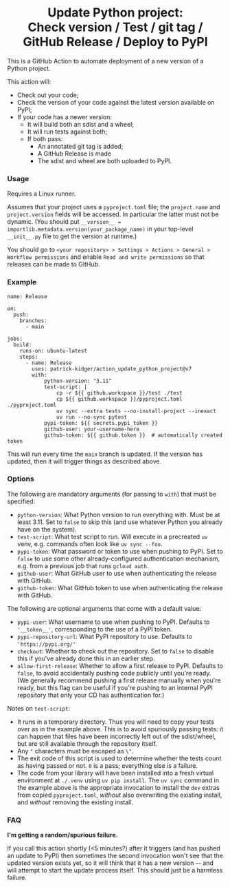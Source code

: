 <h1 align='center'>Update Python project:<br>Check version / Test / git tag / GitHub Release / Deploy to PyPI</h1>

This is a GitHub Action to automate deployment of a new version of a Python project.

This action will:
- Check out your code;
- Check the version of your code against the latest version available on PyPI;
- If your code has a newer version:
    - It will build both an sdist and a wheel;
    - It will run tests against both;
    - If both pass:
        - An annotated git tag is added;
        - A GitHub Release is made
        - The sdist and wheel are both uploaded to PyPI.

### Usage

Requires a Linux runner.

Assumes that your project uses a `pyproject.toml` file; the `project.name` and `project.version` fields will be accessed. In particular the latter must not be dynamic. (You should put `__version__ = importlib.metadata.version(your_package_name)` in your top-level `__init__.py` file to get the version at runtime.)

You should go to `<your repository> > Settings > Actions > General > Workflow permissions` and enable `Read and write permissions` so that releases can be made to GitHub.

### Example

```
name: Release

on:
  push:
    branches:
      - main

jobs:
  build:
    runs-on: ubuntu-latest
    steps:
      - name: Release
        uses: patrick-kidger/action_update_python_project@v7
        with:
            python-version: "3.11"
            test-script: |
                cp -r ${{ github.workspace }}/test ./test
                cp ${{ github.workspace }}/pyproject.toml ./pyproject.toml
                uv sync --extra tests --no-install-project --inexact
                uv run --no-sync pytest
            pypi-token: ${{ secrets.pypi_token }}
            github-user: your-username-here
            github-token: ${{ github.token }}  # automatically created token
```

This will run every time the `main` branch is updated. If the version has updated, then it will trigger things as described above.

### Options

The following are mandatory arguments (for passing to `with`) that must be specified:

- `python-version`: What Python version to run everything with. Must be at least 3.11. Set to `false` to skip this (and use whatever Python you already have on the system).
- `test-script`: What test script to run. Will execute in a precreated `uv` venv, e.g. commands often look like `uv sync --foo`.
- `pypi-token`: What password or token to use when pushing to PyPI. Set to `false` to use some other already-configured authentication mechanism, e.g. from a previous job that runs `gcloud auth`.
- `github-user`: What GitHub user to use when authenticating the release with GitHub.
- `github-token`: What GitHub token to use when authenticating the release with GitHub.

The following are optional arguments that come with a default value:

- `pypi-user`: What username to use when pushing to PyPI. Defaults to `'__token__'`, corresponding to the use of a PyPI token.
- `pypi-repository-url`: What PyPI repository to use. Defaults to `'https://pypi.org/'`
- `checkout`: Whether to check out the repository. Set to `false` to disable this if you've already done this in an earlier step.
- `allow-first-release`: Whether to allow a first release to PyPI. Defaults to `false`, to avoid accidentally pushing code publicly until you're ready. (We generally recommend pushing a first release manually when you're ready, but this flag can be useful if you're pushing to an internal PyPI repository that only your CD has authentication for.)

Notes on `test-script`:

- It runs in a temporary directory. Thus you will need to copy your tests over as in the example above. This is to avoid spuriously passing tests: it can happen that files have been incorrectly left out of the sdist/wheel, but are still available through the repository itself.
- Any `"` characters must be escaped as `\"`.
- The exit code of this script is used to determine whether the tests count as having passed or not. `0` is a pass; everything else is a failure.
- The code from your library will have been installed into a fresh virtual environment at `./.venv` using `uv pip install`. The `uv sync` command in the example above is the appropriate invocation to install the `dev` extras from copied `pyproject.toml`, *without* also overwriting the existing install, and *without* removing the existing install.

### FAQ

**I'm getting a random/spurious failure.**

If you call this action shortly (<5 minutes?) after it triggers (and has pushed an update to PyPI) then sometimes the second invocation won't see that the updated version exists yet, so it will think that it has a new version -- and will attempt to start the update process itself. This should just be a harmless failure.

